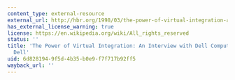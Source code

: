```yaml
---
content_type: external-resource
external_url: http://hbr.org/1998/03/the-power-of-virtual-integration-an-interview-with-dell-computers-michael-dell/ar/1
has_external_license_warning: true
license: https://en.wikipedia.org/wiki/All_rights_reserved
status: ''
title: 'The Power of Virtual Integration: An Interview with Dell Computer''s Michael
  Dell'
uid: 6d828194-9f5d-4b35-b0e9-f7f717b92ff5
wayback_url: ''
---
```

